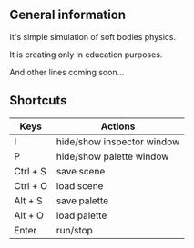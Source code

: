 ## General information

It's simple simulation of soft bodies physics.

It is creating only in education purposes.

And other lines coming soon...

## Shortcuts

| Keys  | Actions |
|-------|---------|
I | hide/show inspector window
P | hide/show palette window
Ctrl + S | save scene
Ctrl + O | load scene
Alt + S | save palette
Alt + O | load palette
Enter | run/stop